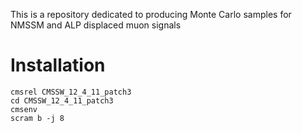 This is a repository dedicated to producing Monte Carlo samples for NMSSM and ALP displaced muon signals

# Installation
```
cmsrel CMSSW_12_4_11_patch3
cd CMSSW_12_4_11_patch3
cmsenv
scram b -j 8
```
